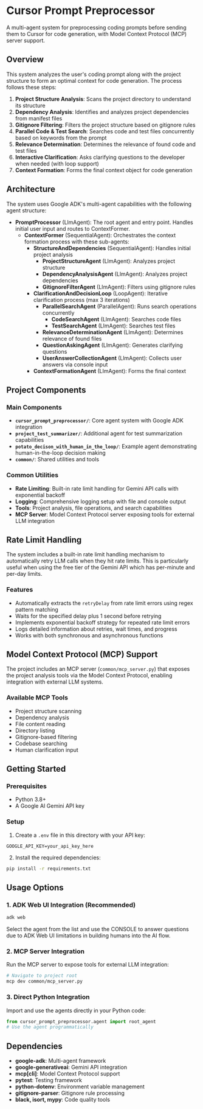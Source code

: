 # Cursor Prompt Preprocessor

A multi-agent system for preprocessing coding prompts before sending them to Cursor for code generation, with Model Context Protocol (MCP) server support.

## Overview

This system analyzes the user's coding prompt along with the project structure to form an optimal context for code generation. The process follows these steps:

1. **Project Structure Analysis**: Scans the project directory to understand its structure
2. **Dependency Analysis**: Identifies and analyzes project dependencies from manifest files
3. **Gitignore Filtering**: Filters the project structure based on gitignore rules
4. **Parallel Code & Test Search**: Searches code and test files concurrently based on keywords from the prompt
5. **Relevance Determination**: Determines the relevance of found code and test files
6. **Interactive Clarification**: Asks clarifying questions to the developer when needed (with loop support)
7. **Context Formation**: Forms the final context object for code generation

## Architecture

The system uses Google ADK's multi-agent capabilities with the following agent structure:

- **PromptProcessor** (LlmAgent): The root agent and entry point. Handles initial user input and routes to ContextFormer.
  - **ContextFormer** (SequentialAgent): Orchestrates the context formation process with these sub-agents:
    - **StructureAndDependencies** (SequentialAgent): Handles initial project analysis
      - **ProjectStructureAgent** (LlmAgent): Analyzes project structure
      - **DependencyAnalysisAgent** (LlmAgent): Analyzes project dependencies
      - **GitignoreFilterAgent** (LlmAgent): Filters using gitignore rules
    - **ClarificationAndDecisionLoop** (LoopAgent): Iterative clarification process (max 3 iterations)
      - **ParallelSearchAgent** (ParallelAgent): Runs search operations concurrently
        - **CodeSearchAgent** (LlmAgent): Searches code files
        - **TestSearchAgent** (LlmAgent): Searches test files
      - **RelevanceDeterminationAgent** (LlmAgent): Determines relevance of found files
      - **QuestionAskingAgent** (LlmAgent): Generates clarifying questions
      - **UserAnswerCollectionAgent** (LlmAgent): Collects user answers via console input
    - **ContextFormationAgent** (LlmAgent): Forms the final context

## Project Components

### Main Components
- **`cursor_prompt_preprocessor/`**: Core agent system with Google ADK integration
- **`project_test_summarizer/`**: Additional agent for test summarization capabilities
- **`potato_decison_with_human_in_the_loop/`**: Example agent demonstrating human-in-the-loop decision making
- **`common/`**: Shared utilities and tools

### Common Utilities
- **Rate Limiting**: Built-in rate limit handling for Gemini API calls with exponential backoff
- **Logging**: Comprehensive logging setup with file and console output
- **Tools**: Project analysis, file operations, and search capabilities
- **MCP Server**: Model Context Protocol server exposing tools for external LLM integration

## Rate Limit Handling

The system includes a built-in rate limit handling mechanism to automatically retry LLM calls when they hit rate limits. This is particularly useful when using the free tier of the Gemini API which has per-minute and per-day limits.

### Features

- Automatically extracts the `retryDelay` from rate limit errors using regex pattern matching
- Waits for the specified delay plus 1 second before retrying
- Implements exponential backoff strategy for repeated rate limit errors
- Logs detailed information about retries, wait times, and progress
- Works with both synchronous and asynchronous functions

## Model Context Protocol (MCP) Support

The project includes an MCP server (`common/mcp_server.py`) that exposes the project analysis tools via the Model Context Protocol, enabling integration with external LLM systems.

### Available MCP Tools
- Project structure scanning
- Dependency analysis
- File content reading
- Directory listing
- Gitignore-based filtering
- Codebase searching
- Human clarification input

## Getting Started

### Prerequisites

- Python 3.8+
- A Google AI Gemini API key

### Setup

1. Create a `.env` file in this directory with your API key:
```
GOOGLE_API_KEY=your_api_key_here
```

2. Install the required dependencies:
```bash
pip install -r requirements.txt
```

## Usage Options

### 1. ADK Web UI Integration (Recommended)

```bash
adk web
```

Select the agent from the list and use the CONSOLE to answer questions due to ADK Web UI limitations in building humans into the AI flow.

### 2. MCP Server Integration

Run the MCP server to expose tools for external LLM integration:

```bash
# Navigate to project root
mcp dev common/mcp_server.py
```

### 3. Direct Python Integration

Import and use the agents directly in your Python code:

```python
from cursor_prompt_preprocessor.agent import root_agent
# Use the agent programmatically
```

## Dependencies

- **google-adk**: Multi-agent framework
- **google-generativeai**: Gemini API integration
- **mcp[cli]**: Model Context Protocol support
- **pytest**: Testing framework
- **python-dotenv**: Environment variable management
- **gitignore-parser**: Gitignore rule processing
- **black, isort, mypy**: Code quality tools

